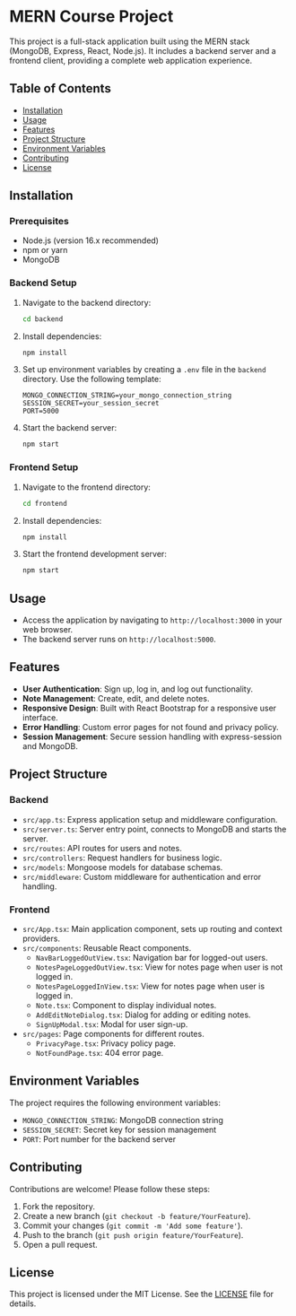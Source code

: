# MERN Course Project

This project is a full-stack application built using the MERN stack (MongoDB, Express, React, Node.js). It includes a backend server and a frontend client, providing a complete web application experience.

## Table of Contents

- [Installation](#installation)
- [Usage](#usage)
- [Features](#features)
- [Project Structure](#project-structure)
- [Environment Variables](#environment-variables)
- [Contributing](#contributing)
- [License](#license)

## Installation

### Prerequisites

- Node.js (version 16.x recommended)
- npm or yarn
- MongoDB

### Backend Setup

1. Navigate to the backend directory:

   ```bash
   cd backend
   ```

2. Install dependencies:

   ```bash
   npm install
   ```

3. Set up environment variables by creating a `.env` file in the `backend` directory. Use the following template:

   ```env
   MONGO_CONNECTION_STRING=your_mongo_connection_string
   SESSION_SECRET=your_session_secret
   PORT=5000
   ```

4. Start the backend server:

   ```bash
   npm start
   ```

### Frontend Setup

1. Navigate to the frontend directory:

   ```bash
   cd frontend
   ```

2. Install dependencies:

   ```bash
   npm install
   ```

3. Start the frontend development server:

   ```bash
   npm start
   ```

## Usage

- Access the application by navigating to `http://localhost:3000` in your web browser.
- The backend server runs on `http://localhost:5000`.

## Features

- **User Authentication**: Sign up, log in, and log out functionality.
- **Note Management**: Create, edit, and delete notes.
- **Responsive Design**: Built with React Bootstrap for a responsive user interface.
- **Error Handling**: Custom error pages for not found and privacy policy.
- **Session Management**: Secure session handling with express-session and MongoDB.

## Project Structure

### Backend

- `src/app.ts`: Express application setup and middleware configuration.
- `src/server.ts`: Server entry point, connects to MongoDB and starts the server.
- `src/routes`: API routes for users and notes.
- `src/controllers`: Request handlers for business logic.
- `src/models`: Mongoose models for database schemas.
- `src/middleware`: Custom middleware for authentication and error handling.

### Frontend

- `src/App.tsx`: Main application component, sets up routing and context providers.
- `src/components`: Reusable React components.
  - `NavBarLoggedOutView.tsx`: Navigation bar for logged-out users.
  - `NotesPageLoggedOutView.tsx`: View for notes page when user is not logged in.
  - `NotesPageLoggedInView.tsx`: View for notes page when user is logged in.
  - `Note.tsx`: Component to display individual notes.
  - `AddEditNoteDialog.tsx`: Dialog for adding or editing notes.
  - `SignUpModal.tsx`: Modal for user sign-up.
- `src/pages`: Page components for different routes.
  - `PrivacyPage.tsx`: Privacy policy page.
  - `NotFoundPage.tsx`: 404 error page.

## Environment Variables

The project requires the following environment variables:

- `MONGO_CONNECTION_STRING`: MongoDB connection string
- `SESSION_SECRET`: Secret key for session management
- `PORT`: Port number for the backend server

## Contributing

Contributions are welcome! Please follow these steps:

1. Fork the repository.
2. Create a new branch (`git checkout -b feature/YourFeature`).
3. Commit your changes (`git commit -m 'Add some feature'`).
4. Push to the branch (`git push origin feature/YourFeature`).
5. Open a pull request.

## License

This project is licensed under the MIT License. See the [LICENSE](LICENSE) file for details.
